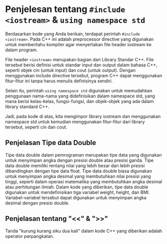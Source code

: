 # Penjelesan tentang ```#include <iostream>``` & ```using namespace std```

Berdasarkan kode yang Anda berikan, terdapat perintah ```#include <iostream>```. Pada C++ ini adalah preprocessor directive yang digunakan untuk memberitahu kompiler agar menyertakan file header iostream ke dalam program.

File header ```<iostream>``` merupakan bagian dari Library Standar C++. File tersebut berisi definisi untuk standar input dan output dalam bahasa C++, seperti objek cin (untuk input) dan cout (untuk output). Dengan menggunakan include directive tersebut, program C++ dapat menggunakan fitur-fitur ini tanpa harus menulis definisinya sendiri.

Selain itu, perintah ```using namespace std``` digunakan untuk memudahkan penggunaan nama-nama yang didefinisikan dalam namespace std, yang mana berisi kelas-kelas, fungsi-fungsi, dan objek-objek yang ada dalam library standard C++.

Jadi, pada kode di atas, kita mengimpor library iostream dan menggunakan namespace std untuk kemudian menggunakan fitur-fitur dari library tersebut, seperti cin dan cout.

## Penjelasan Tipe data Double

Tipe data double dalam pemrograman merupakan tipe data yang digunakan untuk menyimpan angka dengan presisi double atau presisi ganda. Tipe data double memiliki rentang nilai yang lebih besar dan lebih presisi dibandingkan dengan tipe data float. Tipe data double biasa digunakan untuk menyimpan angka desimal yang membutuhkan nilai presisi yang tinggi, seperti dalam operasi matematika yang membutuhkan angka desimal atau perhitungan ilmiah. Dalam kode yang diberikan, tipe data double digunakan untuk mendefinisikan tiga variabel weight, height, dan BMI. Variabel-variabel tersebut dapat digunakan untuk menyimpan angka desimal dengan presisi double.

## Penjelasan tentang "<<" & ">>"

Tanda "kurung kurang siku dua kali" dalam kode C++ yang diberikan adalah operator perpangkatan.
